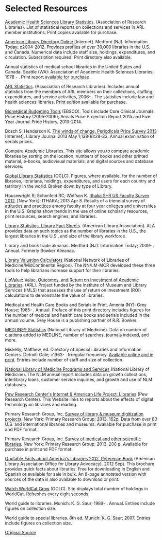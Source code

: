 # Selected Resources

[Academic Health Sciences Library Statistics][1]. (Association of Research Libraries). List of statistical reports on collections and services in ARL member institutions. Print copies available for purchase.

[American Library Directory Online][2] [Internet]. Medford (NJ): Information Today; c2004-2012. Provides profiles of over 30,000 libraries in the U.S. and Canada. Numerical data include staff size, holdings, expenditures, and circulation. Subscription required. Print directory also available.

Annual statistics of medical school libraries in the United States and Canada. Seattle (WA): Association of Academic Health Sciences Libraries; 1978 - . Print report [available for purchase][3].

[ARL Statistics][4]. (Association of Research Libraries). Includes annual statistics from the members of ARL members on their collections, staffing, expenditures, and service activities, 2006- . The statistics include law and health sciences libraries. Print edition available for purchase.

[Biomedical Budgeting Tools][5] (EBSCO). Tools include Core Clinical Journals Price History (2005-2009); Serials Price Projection Report 2015 and Five Year Journal Price History, 2010-2014.

Bosch S, Henderson K. [ The winds of change. Periodicals Price Survey 2013][6] [Internet]. Library Journal 2013 May 1;138(8):28-33. Annual examination of serials prices.

[Compare Academic Libraries][7]. This site allows you to compare academic libraries by sorting on the location, numbers of books and other printed material, e-books, audiovisual materials, and digital sources and database services.

[Global Library Statistics][8] (OCLC). Figures, where available, for the number of libraries, librarians, holdings, expenditures, and users for each country and territory in the world. Broken down by type of Library.

Housewright R; Schonfeld RC; Wolfson K. [Ithaka S+R US Faculty Survey 2012][9]. [New York]: ITHAKA; 2013 Apr 8. Results of a triennial survey of attitudes and practices among faculty at four year colleges and universities in the U.S. Graphs show trends in the use of online scholarly resources, print resources, search engines, and libraries.

[Library Statistics. Library Fact Sheets][10]. (American Library Association). ALA provides data on such topics as the number of libraries in the U.S., the largest libraries in the U.S., and size of the library workforce.

Library and book trade almanac. Medford (NJ): Information Today; 2009- . Annual. Formerly Bowker Almanac.

[Library Valuation Calculators][11] (National Network of Libraries of Medicine/MidContinental Region). The NN/LM-MCR developed these three tools to help librarians increase support for their libraries.

[LibValue: Value, Outcomes, and Return on Investment of Academic Libraries][12]. (ARL). Project funded by the Institute of Museum and Library Services (IMLS) that assesses the use of return on investment (ROI) calculations to demonstrate the value of libraries.

Medical and Health Care Books and Serials in Print. Amenia (NY): Grey House; 1985- . Annual. Preface of this print directory includes figures for the number of medical and health care books and serials included in the annual volume. Grey House is a publishing partner of R.R. Bowker.

[MEDLINE® Statistics][13] (National Library of Medicine). Data on number of citations added to MEDLINE, number of searches, journals indexed, and more.

Miskelly, Matthew, ed. Directory of Special Libraries and Information Centers. Detroit: Gale; c1963- . Irregular frequency. [Available online and in print][14]. Entries include number of staff and size of collection.

[National Library of Medicine Programs and Services][15] (National Library of Medicine). The NLM annual report includes data on growth collections, interlibrary loans, customer service inquiries, and growth and use of NLM databases.

[Pew Research Center's Internet &amp; American Life Project: Libraries][16] (Pew Research Center). This Website links to reports about the effects of digital technology on libraries and reading.

Primary Research Group, Inc. [Survey of library &amp; museum digitization projects][17]. New York: Primary Research Group; 2013. 162p. Data from over 80 U.S. and international libraries and museums. Available for purchase in print and PDF format.

Primary Research Group, Inc. [Survey of medical and other scientific libraries][18]. New York: Primary Research Group; 2013. 200 p. Available for purchase in print and PDF format.

[Quotable Facts about America's Libraries 2012. Reference Book][19] (American Library Association Office for Library Advocacy). 2012 Sept. This brochure provides quick facts about libraries. Free for downloading in English and Spanish or available for sale in bulk. An 8-page annotated version with sources of the data is also available to download or print.

[Watch WorldCat Grow][20] (OCLC). Site displays total number of holdings in WorldCat. Refreshes every eight seconds.

World guide to libraries. Munich: K. G. Saur; 1989- . Annual. Entries include figures on collection size.

World guide to special libraries. 8th ed. Munich: K. G. Saur; 2007. Entries include figures on collection size.

[Original Source](https://www.nlm.nih.gov/services/Subject_Guides/librarystatistics/organizationsandgovernmentagencies/ "Original Source-National Library of Medicine")

[1]: http://www.arlstatistics.org/about/series/health
[2]: http://www.americanlibrarydirectory.com
[3]: http://www.aahsl.org/assets/documents/aahsl_order_form_36th_edition_statistics.pdf
[4]: http://publications.arl.org/ARL_Statistics
[5]: http://journals.ebsco.com/products-services/explore-content
[6]: http://lj.libraryjournal.com/2013/04/publishing/the-winds-of-change-periodicals-price-survey-2013/
[7]: http://nces.ed.gov/surveys/libraries/compare/Default.aspx
[8]: http://www.oclc.org/global-library-statistics.en.html
[9]: http://www.sr.ithaka.org/research-publications/us-faculty-survey-2012
[10]: http://www.ala.org/research/librarystats
[11]: http://nnlm.gov/mcr/advocacy/#A2
[12]: http://libvalue.cci.utk.edu/
[13]: http://www.nlm.nih.gov/bsd/pmresources.html#statistics
[14]: http://www.gale.cengage.com/pdf/facts/dirSpLib.pdf
[15]: http://www.nlm.nih.gov/pubs/reports.html
[16]: http://pewinternet.org/topics/Libraries.aspx?typeFilter=5
[17]: http://www.primaryresearch.com/read_more.php?press_release_id=103
[18]: http://www.primaryresearch.com/view_product.php?report_id=353
[19]: http://www.ala.org/offices/ola/quotablefacts/quotablefacts
[20]: http://www.oclc.org/worldcat/watch-worldcat-grow.en.html
[21]: /services/Subject_Guides/librarystatistics/organizationsandgovernmentagencies/index.html
[22]: /services/Subject_Guides/librarystatistics/salarysurveys/index.html
  
